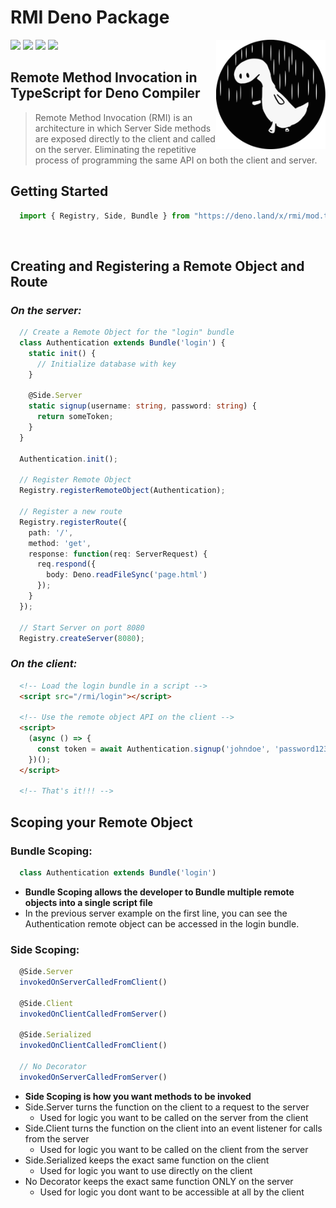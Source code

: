 # RMI Deno Package

<img align="right" width="175vw" src="./deno.svg">

![](https://img.shields.io/badge/available%20on-deno.land/x-6B3E2E.svg?logo=deno&labelColor=555555&style=for-the-badge)
![](https://img.shields.io/github/v/release/swimauger/rmi.svg?color=C38452&style=for-the-badge)
![](https://img.shields.io/github/repo-size/swimauger/rmi?color=A1785C&label=Size&style=for-the-badge)
![](https://img.shields.io/github/license/swimauger/rmi?color=CCB494&style=for-the-badge)

## Remote Method Invocation in TypeScript for Deno Compiler

> Remote Method Invocation (RMI) is an architecture in which Server Side methods are exposed directly to the client and called on the server. Eliminating the repetitive process of programming the same API on both the client and  server.


## **Getting Started**
```javascript
  import { Registry, Side, Bundle } from "https://deno.land/x/rmi/mod.ts";
```

<br>

## **Creating and Registering a Remote Object and Route**
### *On the server:*
```typescript
  // Create a Remote Object for the "login" bundle
  class Authentication extends Bundle('login') {
    static init() {
      // Initialize database with key
    }

    @Side.Server
    static signup(username: string, password: string) {
      return someToken;
    }
  }

  Authentication.init();

  // Register Remote Object
  Registry.registerRemoteObject(Authentication);

  // Register a new route
  Registry.registerRoute({
    path: '/',
    method: 'get',
    response: function(req: ServerRequest) {
      req.respond({
        body: Deno.readFileSync('page.html')
      });
    }
  });

  // Start Server on port 8080
  Registry.createServer(8080);
```

### *On the client:*
```html
  <!-- Load the login bundle in a script -->
  <script src="/rmi/login"></script>

  <!-- Use the remote object API on the client -->
  <script>
    (async () => {
      const token = await Authentication.signup('johndoe', 'password123');
    })();
  </script>

  <!-- That's it!!! -->
```

## Scoping your Remote Object

### Bundle Scoping:
```typescript
  class Authentication extends Bundle('login')
```
- **Bundle Scoping allows the developer to Bundle multiple remote objects into a single script file**
- In the previous server example on the first line, you can see the Authentication remote object can be accessed in the login bundle.

### Side Scoping:
```typescript
  @Side.Server
  invokedOnServerCalledFromClient()

  @Side.Client
  invokedOnClientCalledFromServer()

  @Side.Serialized
  invokedOnClientCalledFromClient()

  // No Decorator
  invokedOnServerCalledFromServer()
```
- **Side Scoping is how you want methods to be invoked**
- Side.Server turns the function on the client to a request to the server
  - Used for logic you want to be called on the server from the client
- Side.Client turns the function on the client into an event listener for calls from the server
  - Used for logic you want to be called on the client from the server
- Side.Serialized keeps the exact same function on the client
  - Used for logic you want to use directly on the client
- No Decorator keeps the exact same function ONLY on the server
  - Used for logic you dont want to be accessible at all by the client
